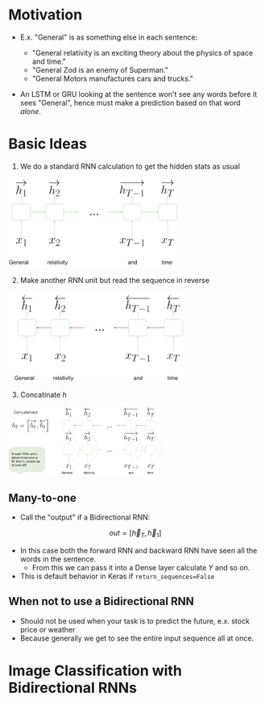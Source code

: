 # Motivation

- E.x. "General" is as something else in each sentence:
  - "General relativity is an exciting theory about the physics of space and time."
  - "General Zod is an enemy of Superman."
  - "General Motors manufactures cars and trucks."

- An LSTM or GRU looking at the sentence won't see any words before it sees "General", hence must make a prediction based on that word *alone*.



# Basic Ideas

1. We do a standard RNN calculation to get the hidden stats as usual

<img src="8. Bidirectional RNN1.png" style="zoom:40%;" />

2. Make another RNN unit but read the sequence in reverse

<img src="8. Bidirectional RNN2.png" style="zoom:40%;" />

3. Concatinate $h$

<img src="8. Bidirectional RNN3.png" style="zoom:30%;" />



## Many-to-one

- Call the "output" if a Bidirectional RNN:

$$
out=\left[ \overrightarrow{h}_T,\overleftarrow{h}_1 \right]
$$

- In this case both the forward RNN and backward RNN have seen all the words in the sentence.
  - From this we can pass it into a Dense layer calculate $Y$ and so on.
- This is default behavior in Keras if `return_sequences=False`



## When not to use a Bidirectional RNN

- Should not be used when your task is to predict the future, e.x. stock price or weather
- Because generally we get to see the entire input sequence all at once.



# Image Classification with Bidirectional RNNs

















